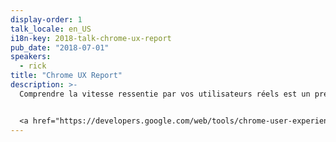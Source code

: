 ```yaml
---
display-order: 1
talk_locale: en_US
i18n-key: 2018-talk-chrome-ux-report
pub_date: "2018-07-01"
speakers:
  - rick
title: "Chrome UX Report"
description: >-
  Comprendre la vitesse ressentie par vos utilisateurs réels est un premier pas qu'il vous est absolument nécessaire de faire si vous souhaitez optimiser la performance de votre site web. Mais il y a un problème : jusqu'à très récemment, il était impossible de comparer les performances réelles de votre site avec celles de vos compétiteurs. Pourtant, il est crucial de disposer de ces données pour définir votre avantage compétitif.


  <a href="https://developers.google.com/web/tools/chrome-user-experience-report/ "Chrome User Experience Report"" target="_blank" rel="nofollow">Chrome UX Report</a> est un jeu de données unique en son genre, qui rend possible ce genre de comparaisons. Explorons ensemble son fonctionnement et comment vous pouvez l'utiliser pour mieux comprendre l'expérience utilisateur sur le web.
---
```

